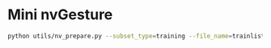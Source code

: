 # Mini nvGesture 


```bash
python utils/nv_prepare.py --subset_type=training --file_name=trainlistall.txt --class_types=all --sensors=color
```